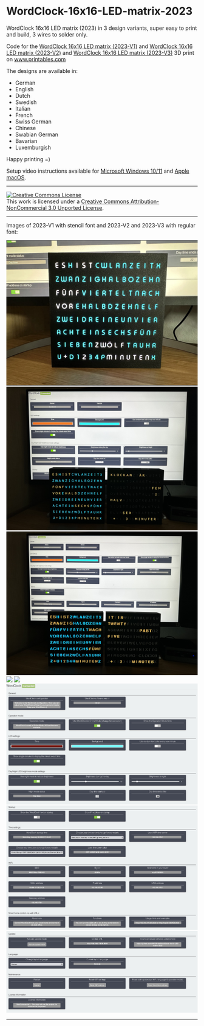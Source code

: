 # WordClock-16x16-LED-matrix-2023 

WordClock 16x16 LED matrix (2023) in 3 design variants, super easy to print and build, 3 wires to solder only.

Code for the <a href="https://www.printables.com/de/model/350568-wordclock-16x16-led-matrix-2023-v1">WordClock 16x16 LED matrix (2023-V1)</a> and <a href="https://www.printables.com/de/model/361861-wordclock-16x16-led-matrix-2023-v2">WordClock 16x16 LED matrix (2023-V2)</a>  and <a href="https://www.printables.com/de/model/450556-wordclock-16x16-led-matrix-2023-v3">WordClock 16x16 LED matrix (2023-V3)</a> 3D print on <a href="https://www.printables.com">www.printables.com</a>

The designs are available in:
- German
- English
- Dutch
- Swedish
- Italian
- French
- Swiss German
- Chinese
- Swabian German
- Bavarian
- Luxemburgish 

Happy printing =)


Setup video instructions available for <a href="https://www.youtube.com/watch?v=BrVKY1sfZgI">Microsoft Windows 10/11</a> and <a href="https://www.youtube.com/watch?v=GptDFKhga0k">Apple macOS</a>.


<hr>


<a rel="license" href="http://creativecommons.org/licenses/by-nc/3.0/"><img alt="Creative Commons License" style="border-width:0" src="https://i.creativecommons.org/l/by-nc/3.0/88x31.png" /></a><br />This work is licensed under a <a rel="license" href="http://creativecommons.org/licenses/by-nc/3.0/">Creative Commons Attribution-NonCommercial 3.0 Unported License</a>.


<hr>


Images of 2023-V1 with stencil font and 2023-V2 and 2023-V3 with regular font:

<img src="./Images/IMG_2603.jpeg">

<img src="./Images/IMG_1120.jpg">

<img src="./Images/IMG_1119.jpg">

<img src="./Images/IMG_0782.jpg">

<img src="./Images/A0B50A9B-8A43-4066-939B-C25B38242FDF.jpeg">

<img src="./Images/IMG_3197.jpeg">
<img src="./Images/IMG_3198.jpeg">
<img src="./Images/IMG_3199.jpeg">

<hr>
